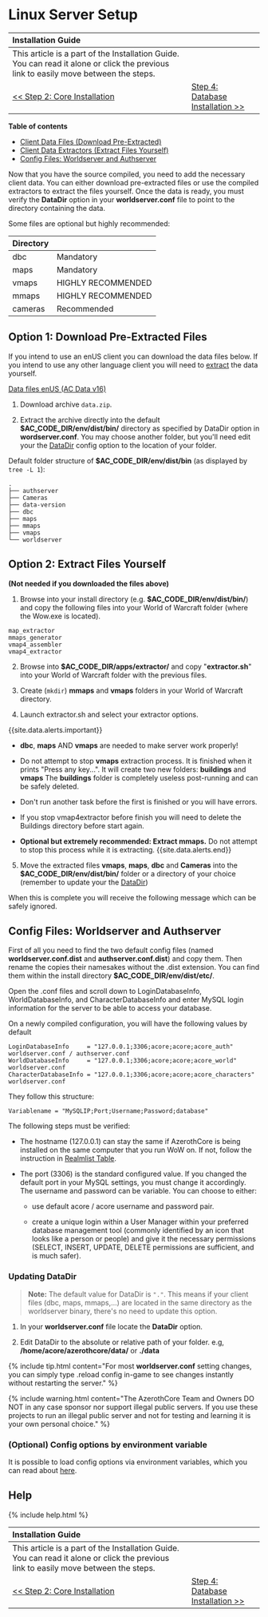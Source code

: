 # Linux Server Setup

| Installation Guide                                                                                                                   |                                                           |
| :----------------------------------------------------------------------------------------------------------------------------------- | :-------------------------------------------------------- |
| This article is a part of the Installation Guide. You can read it alone or click the previous link to easily move between the steps. |
| [<< Step 2: Core Installation](linux-core-installation)                                                                                    | [Step 4: Database Installation >>](database-installation) |

**Table of contents**
- [Client Data Files (Download Pre-Extracted)](#option-1-download-pre-extracted-files)
- [Client Data Extractors (Extract Files Yourself)](#option-2-extract-files-yourself)
- [Config Files: Worldserver and Authserver](#config-files-worldserver-and-authserver)

Now that you have the source compiled, you need to add the necessary client data. You can either download pre-extracted files or use the compiled extractors to extract the files yourself. Once the data is ready, you must verify the **DataDir** option in your **worldserver.conf** file to point to the directory containing the data.

Some files are optional but highly recommended:

| Directory |                    |
| :-------- | :----------------- |
| dbc       | Mandatory          |
| maps      | Mandatory          |
| vmaps     | HIGHLY RECOMMENDED |
| mmaps     | HIGHLY RECOMMENDED |
| cameras   | Recommended        |

## Option 1: Download Pre-Extracted Files


If you intend to use an enUS client you can download the data files below. If you intend to use any other language client you will need to [extract](#option-2-extract-files-yourself) the data yourself.

<a class="no-icon" href="https://github.com/wowgaming/client-data/releases/" target="_blank"><i class="fa-solid fa-download"></i> Data files enUS (AC Data v16)</a>

1. Download archive `data.zip`.

2. Extract the archive directly into the default **$AC_CODE_DIR/env/dist/bin/** directory as specified by DataDir option in **wordserver.conf**. You may choose another folder, but you'll need edit your the [DataDir](#updating-datadir) config option to the location of your folder.

Default folder structure of **$AC_CODE_DIR/env/dist/bin** (as displayed by `tree -L 1`):
```
.
├── authserver
├── Cameras
├── data-version
├── dbc
├── maps
├── mmaps
├── vmaps
└── worldserver
```

## Option 2: Extract Files Yourself

**(Not needed if you downloaded the files above)**

1. Browse into your install directory (e.g. **$AC_CODE_DIR/env/dist/bin/**) and copy the following files into your World of Warcraft folder (where the Wow.exe is located).
```
map_extractor
mmaps_generator
vmap4_assembler
vmap4_extractor
```

2. Browse into **$AC_CODE_DIR/apps/extractor/** and copy "**extractor.sh**" into your World of Warcraft folder with the previous files.

3. Create (`mkdir`) **mmaps** and **vmaps** folders in your World of Warcraft directory.

4. Launch extractor.sh and select your extractor options.

{{site.data.alerts.important}}
</br>

   - <b>dbc</b>, <b>maps</b> AND <b>vmaps</b> are needed to make server work properly!

   - Do not attempt to stop <b>vmaps</b> extraction process. It is finished when it prints "Press any key...". It will create two new folders: <b>buildings</b> and <b>vmaps</b> The <b>buildings</b> folder is completely useless post-running and can be safely deleted.

   - Don't run another task before the first is finished or you will have errors.

   - If you stop vmap4extractor before finish you will need to delete the Buildings directory before start again.

   - <b>Optional but extremely recommended: Extract mmaps.</b> Do not attempt to stop this process while it is extracting.
{{site.data.alerts.end}}


5. Move the extracted files <b>vmaps</b>, <b>maps</b>, <b>dbc</b> and <b>Cameras</b> into the <b>$AC_CODE_DIR/env/dist/bin/</b> folder or a directory of your choice (remember to update your the [DataDir](#updating-datadir))

When this is complete you will receive the following message which can be safely ignored.

## Config Files: Worldserver and Authserver

First of all you need to find the two default config files (named **worldserver.conf.dist** and **authserver.conf.dist**) and copy them. Then rename the copies their namesakes without the .dist extension. You can find them within the install directory **$AC_CODE_DIR/env/dist/etc/**.

Open the .conf files and scroll down to LoginDatabaseInfo, WorldDatabaseInfo, and CharacterDatabaseInfo and enter MySQL login information for the server to be able to access your database.

On a newly compiled configuration, you will have the following values by default
```
LoginDatabaseInfo     = "127.0.0.1;3306;acore;acore;acore_auth" worldserver.conf / authserver.conf
WorldDatabaseInfo     = "127.0.0.1;3306;acore;acore;acore_world" worldserver.conf
CharacterDatabaseInfo = "127.0.0.1;3306;acore;acore;acore_characters" worldserver.conf
```

They follow this structure:

```
Variablename = "MySQLIP;Port;Username;Password;database"
```

The following steps must be verified:

- The hostname (127.0.0.1) can stay the same if AzerothCore is being installed on the same computer that you run WoW on.
  If not, follow the instruction in [Realmlist Table](realmlist).

- The port (3306) is the standard configured value. If you changed the default port in your MySQL settings, you must change it accordingly.
  The username and password can be variable. You can choose to either:

    - use default acore / acore username and password pair.

    - create a unique login within a User Manager within your preferred database management tool (commonly identified by an icon that looks like a person or people) and give it the necessary permissions (SELECT, INSERT, UPDATE, DELETE permissions are sufficient, and is much safer).

### Updating DataDir

> **Note:** The default value for DataDir is `"."`. This means if your client files (dbc, maps, mmaps,...) are located in the same directory as the worldserver binary, there's no need to update this option.

1. In your **worldserver.conf** file locate the **DataDir** option.

1. Edit DataDir to the absolute or relative path of your folder. e.g, **/home/acore/azerothcore/data/** or **./data**

{% include tip.html content="For most **worldserver.conf** setting changes, you can simply type .reload config in-game to see changes instantly without restarting the server." %}

{% include warning.html content="The AzerothCore Team and Owners DO NOT in any case sponsor nor support illegal public servers. If you use these projects to run an illegal public server and not for testing and learning it is your own personal choice." %}

### (Optional) Config options by environment variable

It is possible to load config options via environment variables, which you can read about [here](config-overrides-with-env-var).

## Help

{% include help.html %}

| Installation Guide                                                                                                                   |                                                           |
| :----------------------------------------------------------------------------------------------------------------------------------- | :-------------------------------------------------------- |
| This article is a part of the Installation Guide. You can read it alone or click the previous link to easily move between the steps. |
| [<< Step 2: Core Installation](linux-core-installation)                                                                                    | [Step 4: Database Installation >>](database-installation) |
